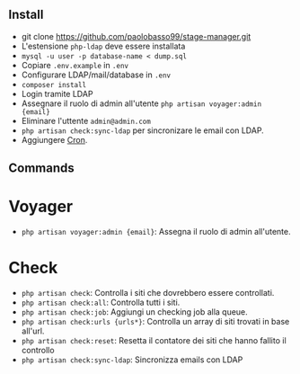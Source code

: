 ## Install

* git clone https://github.com/paolobasso99/stage-manager.git
* L'estensione ```php-ldap``` deve essere installata
* ```mysql -u user -p database-name < dump.sql```
* Copiare ```.env.example``` in ```.env```
* Configurare LDAP/mail/database in ```.env```
* ```composer install```
* Login tramite LDAP
* Assegnare il ruolo di admin all'utente ```php artisan voyager:admin {email}```
* Eliminare l'uttente ```admin@admin.com```
* ```php artisan check:sync-ldap``` per sincronizare le email con LDAP.
* Aggiungere [Cron](https://laravel.com/docs/5.4/scheduling).


## Commands

# Voyager
* ```php artisan voyager:admin {email}```: Assegna il ruolo di admin all'utente.

# Check
* ```php artisan check```: Controlla i siti che dovrebbero essere controllati.
* ```php artisan check:all```: Controlla tutti i siti.
* ```php artisan check:job```: Aggiungi un checking job alla queue.
* ```php artisan check:urls {urls*}```: Controlla un array di siti trovati in base all'url.
* ```php artisan check:reset```: Resetta il contatore dei siti che hanno fallito il controllo
* ```php artisan check:sync-ldap```: Sincronizza emails con LDAP
